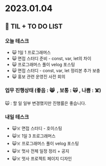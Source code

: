 # 2023.01.04

## 📓 TIL + TO DO LIST

### 오늘 테스크

- 😺 1일 1 프로그래머스
- 😺 면접 스터디 준비 - const, var, let의 차이
- 😺 프로그래머스 풀이 velog 포스팅
- 😺 면접 스터디 - const, var, let 정리본 추가 보충
- 😺 홍보 관련 운영진 사전 회의

### 업무 진행상태 (좋음 : 😸  , 보통 : 🙀 , 나쁨 : ☠️)

🙀 : 할 일 일부 변경했지만 진행률은 좋습니다.

### 내일 테스크

- 😺☠️ 면접 스터디 - 호이스팅
- 😺☠️ 1일 3 프로그래머스
- 😺☠️ 프로그래머스 풀이 velog 포스팅
- 😺☠️ 멋사 전체 일정 정리 + 공지
- 😺☠️ 멋사 프로젝트 페이지 디자인
